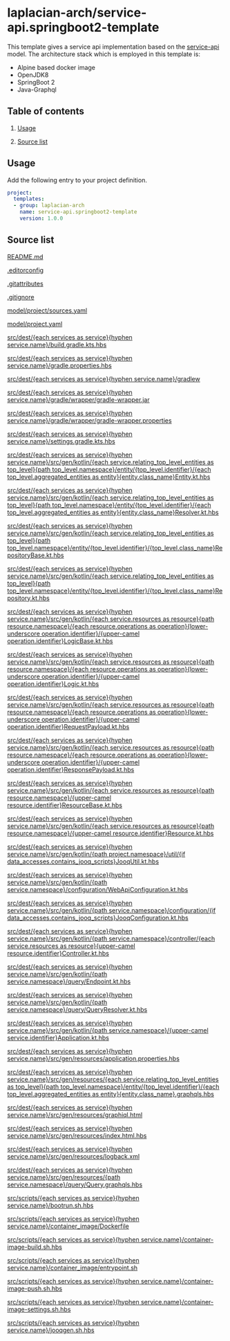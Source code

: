 <!-- @head-content@ -->
# laplacian-arch/service-api.springboot2-template

This template gives a service api implementation based on the [service-api](https://github.com/nabla-squared/laplacian-arch.service-api.schema-model/) model.
The architecture stack which is employed in this template is:
  - Alpine based docker image
  - OpenJDK8
  - SpringBoot 2
  - Java-Graphql

<!-- @head-content@ -->

<!-- @toc@ -->
## Table of contents
1. [Usage](#usage)


1. [Source list](#source-list)



<!-- @toc@ -->

<!-- @main-content@ -->
## Usage

Add the following entry to your project definition.
```yaml
project:
  templates:
  - group: laplacian-arch
    name: service-api.springboot2-template
    version: 1.0.0
```




## Source list


[README.md](<./README.md>)

[.editorconfig](<./.editorconfig>)

[.gitattributes](<./.gitattributes>)

[.gitignore](<./.gitignore>)

[model/project/sources.yaml](<./model/project/sources.yaml>)

[model/project.yaml](<./model/project.yaml>)

[src/dest/{each services as service}{hyphen service.name}/build.gradle.kts.hbs](<./src/dest/{each services as service}{hyphen service.name}/build.gradle.kts.hbs>)

[src/dest/{each services as service}{hyphen service.name}/gradle.properties.hbs](<./src/dest/{each services as service}{hyphen service.name}/gradle.properties.hbs>)

[src/dest/{each services as service}{hyphen service.name}/gradlew](<./src/dest/{each services as service}{hyphen service.name}/gradlew>)

[src/dest/{each services as service}{hyphen service.name}/gradle/wrapper/gradle-wrapper.jar](<./src/dest/{each services as service}{hyphen service.name}/gradle/wrapper/gradle-wrapper.jar>)

[src/dest/{each services as service}{hyphen service.name}/gradle/wrapper/gradle-wrapper.properties](<./src/dest/{each services as service}{hyphen service.name}/gradle/wrapper/gradle-wrapper.properties>)

[src/dest/{each services as service}{hyphen service.name}/settings.gradle.kts.hbs](<./src/dest/{each services as service}{hyphen service.name}/settings.gradle.kts.hbs>)

[src/dest/{each services as service}{hyphen service.name}/src/gen/kotlin/{each service.relating_top_level_entities as top_level}{path top_level.namespace}/entity/{top_level.identifier}/{each top_level.aggregated_entities as entity}{entity.class_name}Entity.kt.hbs](<./src/dest/{each services as service}{hyphen service.name}/src/gen/kotlin/{each service.relating_top_level_entities as top_level}{path top_level.namespace}/entity/{top_level.identifier}/{each top_level.aggregated_entities as entity}{entity.class_name}Entity.kt.hbs>)

[src/dest/{each services as service}{hyphen service.name}/src/gen/kotlin/{each service.relating_top_level_entities as top_level}{path top_level.namespace}/entity/{top_level.identifier}/{each top_level.aggregated_entities as entity}{entity.class_name}Resolver.kt.hbs](<./src/dest/{each services as service}{hyphen service.name}/src/gen/kotlin/{each service.relating_top_level_entities as top_level}{path top_level.namespace}/entity/{top_level.identifier}/{each top_level.aggregated_entities as entity}{entity.class_name}Resolver.kt.hbs>)

[src/dest/{each services as service}{hyphen service.name}/src/gen/kotlin/{each service.relating_top_level_entities as top_level}{path top_level.namespace}/entity/{top_level.identifier}/{top_level.class_name}RepositoryBase.kt.hbs](<./src/dest/{each services as service}{hyphen service.name}/src/gen/kotlin/{each service.relating_top_level_entities as top_level}{path top_level.namespace}/entity/{top_level.identifier}/{top_level.class_name}RepositoryBase.kt.hbs>)

[src/dest/{each services as service}{hyphen service.name}/src/gen/kotlin/{each service.relating_top_level_entities as top_level}{path top_level.namespace}/entity/{top_level.identifier}/{top_level.class_name}Repository.kt.hbs](<./src/dest/{each services as service}{hyphen service.name}/src/gen/kotlin/{each service.relating_top_level_entities as top_level}{path top_level.namespace}/entity/{top_level.identifier}/{top_level.class_name}Repository.kt.hbs>)

[src/dest/{each services as service}{hyphen service.name}/src/gen/kotlin/{each service.resources as resource}{path resource.namespace}/{each resource.operations as operation}{lower-underscore operation.identifier}/{upper-camel operation.identifier}LogicBase.kt.hbs](<./src/dest/{each services as service}{hyphen service.name}/src/gen/kotlin/{each service.resources as resource}{path resource.namespace}/{each resource.operations as operation}{lower-underscore operation.identifier}/{upper-camel operation.identifier}LogicBase.kt.hbs>)

[src/dest/{each services as service}{hyphen service.name}/src/gen/kotlin/{each service.resources as resource}{path resource.namespace}/{each resource.operations as operation}{lower-underscore operation.identifier}/{upper-camel operation.identifier}Logic.kt.hbs](<./src/dest/{each services as service}{hyphen service.name}/src/gen/kotlin/{each service.resources as resource}{path resource.namespace}/{each resource.operations as operation}{lower-underscore operation.identifier}/{upper-camel operation.identifier}Logic.kt.hbs>)

[src/dest/{each services as service}{hyphen service.name}/src/gen/kotlin/{each service.resources as resource}{path resource.namespace}/{each resource.operations as operation}{lower-underscore operation.identifier}/{upper-camel operation.identifier}RequestPayload.kt.hbs](<./src/dest/{each services as service}{hyphen service.name}/src/gen/kotlin/{each service.resources as resource}{path resource.namespace}/{each resource.operations as operation}{lower-underscore operation.identifier}/{upper-camel operation.identifier}RequestPayload.kt.hbs>)

[src/dest/{each services as service}{hyphen service.name}/src/gen/kotlin/{each service.resources as resource}{path resource.namespace}/{each resource.operations as operation}{lower-underscore operation.identifier}/{upper-camel operation.identifier}ResponsePayload.kt.hbs](<./src/dest/{each services as service}{hyphen service.name}/src/gen/kotlin/{each service.resources as resource}{path resource.namespace}/{each resource.operations as operation}{lower-underscore operation.identifier}/{upper-camel operation.identifier}ResponsePayload.kt.hbs>)

[src/dest/{each services as service}{hyphen service.name}/src/gen/kotlin/{each service.resources as resource}{path resource.namespace}/{upper-camel resource.identifier}ResourceBase.kt.hbs](<./src/dest/{each services as service}{hyphen service.name}/src/gen/kotlin/{each service.resources as resource}{path resource.namespace}/{upper-camel resource.identifier}ResourceBase.kt.hbs>)

[src/dest/{each services as service}{hyphen service.name}/src/gen/kotlin/{each service.resources as resource}{path resource.namespace}/{upper-camel resource.identifier}Resource.kt.hbs](<./src/dest/{each services as service}{hyphen service.name}/src/gen/kotlin/{each service.resources as resource}{path resource.namespace}/{upper-camel resource.identifier}Resource.kt.hbs>)

[src/dest/{each services as service}{hyphen service.name}/src/gen/kotlin/{path project.namespace}/util/{if data_accesses.contains_jooq_scripts}JooqUtil.kt.hbs](<./src/dest/{each services as service}{hyphen service.name}/src/gen/kotlin/{path project.namespace}/util/{if data_accesses.contains_jooq_scripts}JooqUtil.kt.hbs>)

[src/dest/{each services as service}{hyphen service.name}/src/gen/kotlin/{path service.namespace}/configuration/WebApiConfiguration.kt.hbs](<./src/dest/{each services as service}{hyphen service.name}/src/gen/kotlin/{path service.namespace}/configuration/WebApiConfiguration.kt.hbs>)

[src/dest/{each services as service}{hyphen service.name}/src/gen/kotlin/{path service.namespace}/configuration/{if data_accesses.contains_jooq_scripts}JooqConfiguration.kt.hbs](<./src/dest/{each services as service}{hyphen service.name}/src/gen/kotlin/{path service.namespace}/configuration/{if data_accesses.contains_jooq_scripts}JooqConfiguration.kt.hbs>)

[src/dest/{each services as service}{hyphen service.name}/src/gen/kotlin/{path service.namespace}/controller/{each service.resources as resource}{upper-camel resource.identifier}Controller.kt.hbs](<./src/dest/{each services as service}{hyphen service.name}/src/gen/kotlin/{path service.namespace}/controller/{each service.resources as resource}{upper-camel resource.identifier}Controller.kt.hbs>)

[src/dest/{each services as service}{hyphen service.name}/src/gen/kotlin/{path service.namespace}/query/Endpoint.kt.hbs](<./src/dest/{each services as service}{hyphen service.name}/src/gen/kotlin/{path service.namespace}/query/Endpoint.kt.hbs>)

[src/dest/{each services as service}{hyphen service.name}/src/gen/kotlin/{path service.namespace}/query/QueryResolver.kt.hbs](<./src/dest/{each services as service}{hyphen service.name}/src/gen/kotlin/{path service.namespace}/query/QueryResolver.kt.hbs>)

[src/dest/{each services as service}{hyphen service.name}/src/gen/kotlin/{path service.namespace}/{upper-camel service.identifier}Application.kt.hbs](<./src/dest/{each services as service}{hyphen service.name}/src/gen/kotlin/{path service.namespace}/{upper-camel service.identifier}Application.kt.hbs>)

[src/dest/{each services as service}{hyphen service.name}/src/gen/resources/application.properties.hbs](<./src/dest/{each services as service}{hyphen service.name}/src/gen/resources/application.properties.hbs>)

[src/dest/{each services as service}{hyphen service.name}/src/gen/resources/{each service.relating_top_level_entities as top_level}{path top_level.namespace}/entity/{top_level.identifier}/{each top_level.aggregated_entities as entity}{entity.class_name}.graphqls.hbs](<./src/dest/{each services as service}{hyphen service.name}/src/gen/resources/{each service.relating_top_level_entities as top_level}{path top_level.namespace}/entity/{top_level.identifier}/{each top_level.aggregated_entities as entity}{entity.class_name}.graphqls.hbs>)

[src/dest/{each services as service}{hyphen service.name}/src/gen/resources/graphiql.html](<./src/dest/{each services as service}{hyphen service.name}/src/gen/resources/graphiql.html>)

[src/dest/{each services as service}{hyphen service.name}/src/gen/resources/index.html.hbs](<./src/dest/{each services as service}{hyphen service.name}/src/gen/resources/index.html.hbs>)

[src/dest/{each services as service}{hyphen service.name}/src/gen/resources/logback.xml](<./src/dest/{each services as service}{hyphen service.name}/src/gen/resources/logback.xml>)

[src/dest/{each services as service}{hyphen service.name}/src/gen/resources/{path service.namespace}/query/Query.graphqls.hbs](<./src/dest/{each services as service}{hyphen service.name}/src/gen/resources/{path service.namespace}/query/Query.graphqls.hbs>)

[src/scripts/{each services as service}{hyphen service.name}/bootrun.sh.hbs](<./src/scripts/{each services as service}{hyphen service.name}/bootrun.sh.hbs>)

[src/scripts/{each services as service}{hyphen service.name}/container_image/Dockerfile](<./src/scripts/{each services as service}{hyphen service.name}/container_image/Dockerfile>)

[src/scripts/{each services as service}{hyphen service.name}/container-image-build.sh.hbs](<./src/scripts/{each services as service}{hyphen service.name}/container-image-build.sh.hbs>)

[src/scripts/{each services as service}{hyphen service.name}/container_image/entrypoint.sh](<./src/scripts/{each services as service}{hyphen service.name}/container_image/entrypoint.sh>)

[src/scripts/{each services as service}{hyphen service.name}/container-image-push.sh.hbs](<./src/scripts/{each services as service}{hyphen service.name}/container-image-push.sh.hbs>)

[src/scripts/{each services as service}{hyphen service.name}/container-image-settings.sh.hbs](<./src/scripts/{each services as service}{hyphen service.name}/container-image-settings.sh.hbs>)

[src/scripts/{each services as service}{hyphen service.name}/jooqgen.sh.hbs](<./src/scripts/{each services as service}{hyphen service.name}/jooqgen.sh.hbs>)





<!-- @main-content@ -->